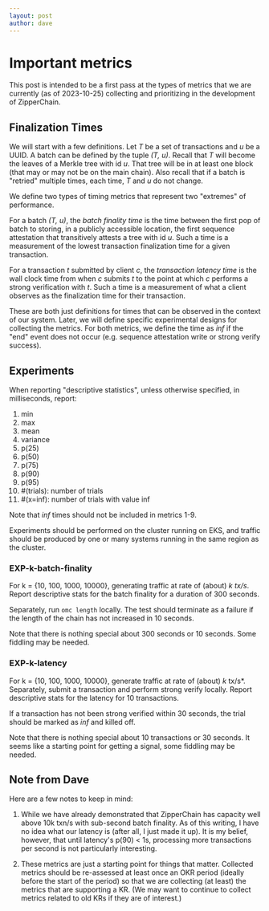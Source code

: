 ```yaml
---
layout: post
author: dave
---
```


# Important metrics

This post is intended to be a first pass at the types of metrics that we are
currently (as of 2023-10-25) collecting and prioritizing in the development of
ZipperChain.

## Finalization Times

We will start with a few definitions. Let *T* be a set of transactions and *u*
be a UUID. A batch can be defined by the tuple *(T, u)*. Recall that *T* will
become the leaves of a Merkle tree with id *u*.  That tree will be in at least
one block (that may or may not be on the main chain). Also recall that if a
batch is "retried" multiple times, each time, *T* and *u* do not change.

We define two types of timing metrics that represent two "extremes" of
performance.

For a batch *(T, u)*, the *batch finality time* is the time between the
first pop of batch to storing, in a publicly accessible location, the first
sequence attestation that transitively attests a tree with id *u*. Such a time
is a measurement of the lowest transaction finalization time for a given
transaction.

For a transaction *t* submitted by client *c*, the *transaction latency time*
is the wall clock time from when *c* submits *t* to the point at which *c*
performs a strong verification with *t*.  Such a time is a measurement of what
a client observes as the finalization time for their transaction.

These are both just definitions for times that can be observed in the context
of our system.  Later, we will define specific experimental designs for
collecting the metrics. For both metrics, we define the time as *inf* if the
"end" event does not occur (e.g. sequence attestation write or strong verify
success).

## Experiments

When reporting "descriptive statistics", unless otherwise specified, in
milliseconds, report:

1. min
2. max
3. mean
4. variance
5. p(25)
6. p(50)
7. p(75)
8. p(90)
9. p(95)
10. #(trials): number of trials
11. #(x=inf): number of trials with value inf

Note that *inf* times should not be included in metrics 1-9.

Experiments should be performed on the cluster running on EKS, and traffic
should be produced by one or many systems running in the same region as the
cluster.

### EXP-k-batch-finality

For k = {10, 100, 1000, 10000}, generating traffic at rate of (about) *k tx/s*.
Report descriptive stats for the batch finality for a duration of 300
seconds.

Separately, run `omc length` locally.  The test should terminate as a failure
if the length of the chain has not increased in 10 seconds.

Note that there is nothing special about 300 seconds or 10 seconds.  Some
fiddling may be needed.

### EXP-k-latency

For k = {10, 100, 1000, 10000}, generate traffic at rate of (about) *k* tx/s*.
Separately, submit a transaction and perform strong verify locally.
Report descriptive stats for the latency for 10 transactions.

If a transaction has not been strong verified within 30 seconds, the trial
should be marked as *inf* and killed off.

Note that there is nothing special about 10 transactions or 30 seconds.  It
seems like a starting point for getting a signal, some fiddling may be needed.

## Note from Dave

Here are a few notes to keep in mind:

1. While we have already demonstrated that ZipperChain has capacity well above
   10k txn/s with sub-second batch finality. As of this writing, I have no idea
   what our latency is (after all, I just made it up). It is my belief,
   however, that until latency's p(90) < 1s, processing more
   transactions per second is not particularly interesting.

2. These metrics are just a starting point for things that matter.  Collected
   metrics should be re-assessed at least once an OKR period (ideally before
   the start of the period) so that we are collecting (at least) the metrics
   that are supporting a KR. (We may want to continue to collect metrics
   related to old KRs if they are of interest.)
